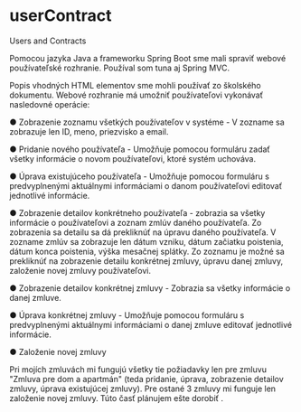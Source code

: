 # userContract
Users and Contracts 

Pomocou jazyka Java a frameworku Spring Boot sme mali spraviť  webové používateľské rozhranie.
Používal som tuna aj Spring MVC.



Popis vhodných HTML elementov sme mohli používať zo školského dokumentu.
Webové rozhranie má umožniť používateľovi vykonávať nasledovné operácie:



● Zobrazenie zoznamu všetkých používateľov v systéme - V zozname sa zobrazuje len ID, meno, priezvisko a email.



● Pridanie nového používateľa - Umožňuje pomocou formuláru zadať všetky informácie o novom
používateľovi, ktoré systém uchováva.



● Úprava existujúceho používateľa - Umožňuje pomocou formuláru s predvyplnenými aktuálnymi informáciami o
danom používateľovi editovať jednotlivé informácie.




● Zobrazenie detailov konkrétneho používateľa - zobrazia sa všetky informácie o používateľovi a zoznam zmlúv daného
  používateľa. Zo zobrazenia sa detailu sa dá prekliknúť na úpravu daného používateľa. V zozname zmlúv sa zobrazuje len dátum vzniku, dátum začiatku poistenia,
dátum konca poistenia, výška mesačnej splátky. Zo zoznamu je možné sa prekliknúť na zobrazenie detailu konkrétnej zmluvy,
úpravu danej zmluvy, založenie novej zmluvy používateľovi.



● Zobrazenie detailov konkrétnej zmluvy - Zobrazia sa všetky informácie o danej zmluve.



● Úprava konkrétnej zmluvy -  Umožňuje pomocou formuláru s predvyplnenými aktuálnymi informáciami o
danej zmluve editovať jednotlivé informácie.



● Založenie novej zmluvy



Pri mojích zmluvách mi  fungujú všetky tie požiadavky len pre zmluvu   "Zmluva pre dom a apartmán" (teda pridanie, úprava, zobrazenie detailov zmluvy, úprava existujúcej zmluvy).
Pre ostané 3  zmluvy mi funguje len založenie novej zmluvy. Túto časť plánujem ešte dorobiť . 
